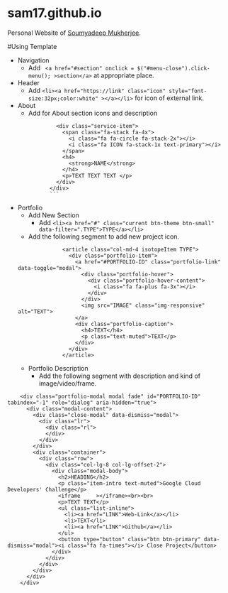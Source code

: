 # sam17.github.io
Personal Website of [Soumyadeep Mukherjee](http://soumyadeepmukherjee.com).

#Using Template

* Navigation
    * Add ``` <a href="#section" onclick = $("#menu-close").click-menu(); >section</a>``` at appropriate place.
* Header
    * Add ```<li><a href="https://link" class="icon" style="font-size:32px;color:white" ></a></li>``` for icon of external link.
* About
    * Add for About section icons and description
    ```     
                <div class="service-item">
                  <span class="fa-stack fa-4x">
                    <i class="fa fa-circle fa-stack-2x"></i>
                    <i class="fa ICON fa-stack-1x text-primary"></i>
                  </span>
                  <h4>
                    <strong>NAME</strong>
                  </h4>
                  <p>TEXT TEXT TEXT </p>
                </div>
              </div>
              ```
* Portfolio 
    *  Add New Section
        * Add ```<li><a href="#" class="current btn-theme btn-small" data-filter=".TYPE">TYPE</a></li>```
    * Add the following segment to add new project icon. 	  
    ```
        		  <article class="col-md-4 isotopeItem TYPE">
        			<div class="portfolio-item">
        			  <a href="#PORTFOLIO-ID" class="portfolio-link" data-toggle="modal">
        				<div class="portfolio-hover">
        				  <div class="portfolio-hover-content">
        					<i class="fa fa-plus fa-3x"></i>
        				  </div>
        				</div>
        				<img src="IMAGE" class="img-responsive" alt="TEXT">
        			  </a>
        			  <div class="portfolio-caption">
        				<h4>TEXT</h4>
        				<p class="text-muted">TEXT</p>
        			  </div>
        			</div>			
        		  </article>
    ```
    * Portfolio Description
        * Add the following segment with description and kind of image/video/frame.
```
    <div class="portfolio-modal modal fade" id="PORTFOLIO-ID" tabindex="-1" role="dialog" aria-hidden="true">
      <div class="modal-content">
    	<div class="close-modal" data-dismiss="modal">
    	  <div class="lr">
    		<div class="rl">
    		</div>
    	  </div>
    	</div>
    	<div class="container">
    	  <div class="row">
    		<div class="col-lg-8 col-lg-offset-2">
    		  <div class="modal-body">
    			<h2>HEADING</h2>
    			<p class="item-intro text-muted">Google Cloud Developers' Challenge</p>
    			<iframe     ></iframe><br><br>
    			<p>TEXT TEXT</p>
    			<ul class="list-inline">
    			  <li><a href="LINK">Web-Link</a></li>
    			  <li>TEXT</li>
    			  <li><a href="LINK">Github</a></li>
    			</ul>
    			<button type="button" class="btn btn-primary" data-dismiss="modal"><i class="fa fa-times"></i> Close Project</button>
    		  </div>
    		</div>
    	  </div>
    	</div>
      </div>
    </div>
```



    		  
	 

